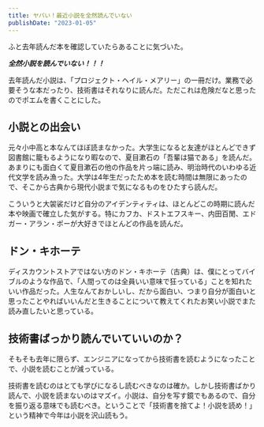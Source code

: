 ```yaml
---
title: ヤバい！最近小説を全然読んでいない
publishDate: "2023-01-05"
---
```


ふと去年読んだ本を確認していたらあることに気づいた。

***全然小説を読んでいない！！！***

去年読んだ小説は、「プロジェクト・ヘイル・メアリー」の一冊だけ。業務で必要そうな本だったり、技術書はそれなりに読んだ。ただこれは危険だなと思ったのでポエムを書くことにした。


## 小説との出会い

元々小中高と本なんてほぼ読まなかった。大学生になると友達がほとんどできず図書館に籠もるようになり暇なので、夏目漱石の「吾輩は猫である」を読んだ。あまりにも面白くて夏目漱石の他の作品を片っ端に読み、明治時代のいわゆる近代文学を読み漁った。大学は4年生だったため本を読む時間は無限にあったので、そこから古典から現代小説まで気になるものをひたすら読んだ。

こういうと大袈裟だけど自分のアイデンティティは、ほとんどこの時期に読んだ本や映画で確立した気がする。特にカフカ、ドストエフスキー、内田百閒、エドガー・アラン・ポーが大好きでほとんどの作品を読んだ。

## ドン・キホーテ

ディスカウントストアではない方のドン・キホーテ（古典）は、僕にとってバイブルのような作品で、「人間ってのは全員いい意味で狂っている」ことを知れたいい作品だった。人生なんておかしいし、だから面白い、つまり自分が面白いと思ったことやればいいんだと生きることについて教えてくれたお笑い小説でまた読み直したいと思っている。

## 技術書ばっかり読んでいていいのか？

そもそも去年に限らず、エンジニアになってから技術書を読むようになったことで、小説を読むことが減っている。

技術書を読むのはとても学びになるし読むべきなのは確か。しかし技術書ばかり読んで、小説を読まないのはマズイ。小説は、自分を写す鏡でもあるので、自分を振り返る意味でも読むべき。ということで「技術書を捨てよ！小説を読め！」という精神で今年は小説を沢山読もう。